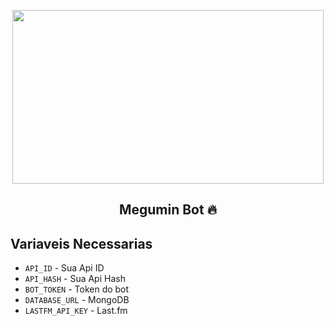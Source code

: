 <p align="center">
  <img src="https://telegra.ph/file/d8c34d6012072f39ece4c.png" width="498" height="278"/>
</p>
<h2 align="center">
  <b>Megumin Bot 🔥</b>
</h2>

## Variaveis Necessarias
- `API_ID` - Sua Api ID
- `API_HASH` - Sua Api Hash
- `BOT_TOKEN` - Token do bot
- `DATABASE_URL` - MongoDB
- `LASTFM_API_KEY` - Last.fm 